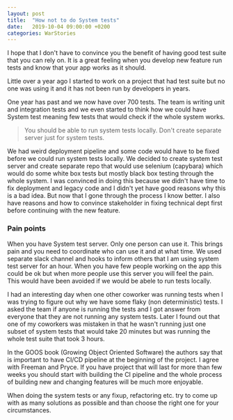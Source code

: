 ```yaml
---
layout: post
title:  "How not to do System tests"
date:   2019-10-04 09:00:00 +0200
categories: WarStories
---
```


I hope that I don't have to convince you the benefit of having good test suite that you can rely on. It is a great feeling when you develop new feature run tests and know that your app works as it should.

Little over a year ago I started to work on a project that had test suite but no one was using it and it has not been run by developers in years.

One year has past and we now have over 700 tests. The team is writing unit and integration tests and we even started to think how we could have System test meaning few tests that would check if the whole system works.

> You should be able to run system tests locally. Don't create separate server just for system tests.

We had weird deployment pipeline and some code would have to be fixed before we could run system tests locally. We decided to create system test server and create separate repo that would use selenium (capybara) which would do some white box tests but mostly black box testing through the whole system. I was convinced in doing this because we didn't have time to fix deployment and legacy code and I didn't yet have good reasons why this is a bad idea. But now that I gone through the process I know better. I also have reasons and how to convince stakeholder in fixing technical dept first before continuing with the new feature.

### Pain points
When you have System test server. Only one person can use it. This brings pain and you need to coordinate who can use it and at what time. We used separate slack channel and hooks to inform others that I am using system test server for an hour. When you have few people working on the app this could be ok but when more people use this server you will feel the pain. This would have been avoided if we would be abele to run tests locally.

I had an interesting day when one other coworker was running tests when I was trying to figure out why we have some flaky (non deterministic) tests. I asked the team if anyone is running the tests and I got answer from everyone that they are not running any system tests. Later I found out that one of my coworkers was mistaken in that he wasn't running just one subset of system tests that would take 20 minutes but was running the whole test suite that took 3 hours.

In the GOOS book (Growing Object Oriented Software) the authors say that is important to have CI/CD pipeline at the beginning of the project. I agree with Freeman and Pryce. If you have project that will last for more than few weeks you should start with building the CI pipeline and the whole process of building new and changing features will be much more enjoyable.

When doing the system tests or any fixup, refactoring etc. try to come up with as many solutions as possible and than choose the right one for your circumstances.
